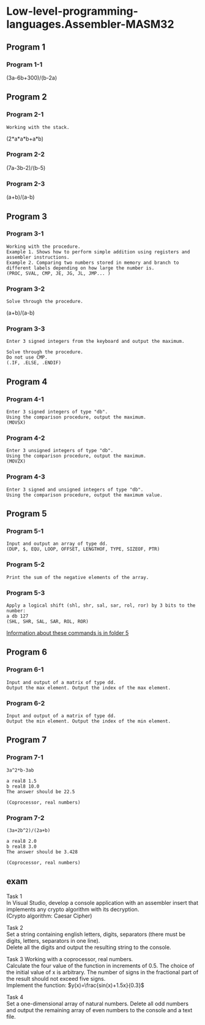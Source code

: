 # Low-level-programming-languages.Assembler-MASM32

## **Program 1**

### **Program 1-1**
(3a-6b+300)/(b-2a)   

## **Program 2**

### **Program 2-1**
```
Working with the stack.   
```   
(2\*a\*a\*b+a\*b)   
### **Program 2-2**
(7a-3b-2)/(b-5)   
### **Program 2-3**
(a+b)/(a-b)   

## **Program 3**

### **Program 3-1**
```
Working with the procedure.   
Example 1. Shows how to perform simple addition using registers and assembler instructions.   
Example 2. Comparing two numbers stored in memory and branch to different labels depending on how large the number is.
(PROC, SVAL, CMP, JE, JG, JL, JMP... )   
```   
### **Program 3-2**
```
Solve through the procedure.   
```   
(a+b)/(a-b)   
### **Program 3-3**
```
Enter 3 signed integers from the keyboard and output the maximum.   
   
Solve through the procedure.   
Do not use CMP.   
(.IF, .ELSE, .ENDIF)   
```   

## **Program 4**

### **Program 4-1**
```
Enter 3 signed integers of type "db".   
Using the comparison procedure, output the maximum.   
(MOVSX)   
```   
### **Program 4-2**
```
Enter 3 unsigned integers of type "db".   
Using the comparison procedure, output the maximum.   
(MOVZX)   
```   
### **Program 4-3**
```
Enter 3 signed and unsigned integers of type "db".   
Using the comparison procedure, output the maximum value.   
```   

## **Program 5**

### **Program 5-1**
```
Input and output an array of type dd.   
(DUP, $, EQU, LOOP, OFFSET, LENGTHOF, TYPE, SIZEOF, PTR)   
```   
### **Program 5-2**
```
Print the sum of the negative elements of the array.   
```   
### **Program 5-3**
```
Apply a logical shift (shl, shr, sal, sar, rol, ror) by 3 bits to the number:   
a db 127   
(SHL, SHR, SAL, SAR, ROL, ROR)   
```   
[Information about these commands is in folder 5](./5)   

## **Program 6**

### **Program 6-1**
```
Input and output of a matrix of type dd.   
Output the max element. Output the index of the max element.   
```   
### **Program 6-2**
```
Input and output of a matrix of type dd.   
Output the min element. Output the index of the min element.    
```   

## **Program 7**

### **Program 7-1**
```
3a^2*b-3ab

a real8 1.5   
b real8 10.0   
The answer should be 22.5

(Coprocessor, real numbers)
```   
### **Program 7-2**
```
(3a+2b^2)/(2a+b)

a real8 2.0   
b real8 3.0   
The answer should be 3.428

(Coprocessor, real numbers)
```   

## **exam**  
Task 1   
In Visual Studio, develop a console application with an assembler insert that implements any crypto algorithm with its decryption.   
(Crypto algorithm: Caesar Cipher)   

Task 2   
Set a string containing english letters, digits, separators (there must be digits, letters, separators in one line).   
Delete all the digits and output the resulting string to the console.   

Task 3
Working with a coprocessor, real numbers.   
Calculate the four value of the function in increments of 0.5. The choice of the initial value of x is arbitrary. The number of signs in the fractional part of the result should not exceed five signs.   
Implement the function: $y(x)=\frac{sin(x)+1.5x}{0.3}$   

Task 4   
Set a one-dimensional array of natural numbers. Delete all odd numbers and output the remaining array of even numbers to the console and a text file.
